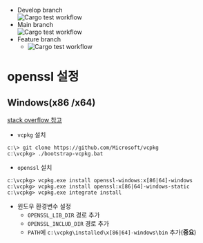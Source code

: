 
* Develop branch<br>
![Cargo test workflow](https://github.com/JoonHoSon/rust-util/actions/workflows/cargo_test.yml/badge.svg?branch=develop)
* Main branch<br>
![Cargo test workflow](https://github.com/JoonHoSon/rust-util/actions/workflows/cargo_test.yml/badge.svg?branch=main)
* Feature branch
  * ![Cargo test workflow](https://github.com/JoonHoSon/rust-util/actions/workflows/cargo_test.yml/badge.svg?branch=feature/string-util)

# openssl 설정

## Windows(x86 /x64)

[stack overflow 참고](https://stackoverflow.com/a/61921362)

* `vcpkg` 설치
```shell
c:\> git clone https://github.com/Microsoft/vcpkg
c:\vcpkg> ./bootstrap-vcpkg.bat 
```

* `openssl` 설치
```shell
c:\vcpkg> vcpkg.exe install openssl-windows:x[86|64]-windows
c:\vcpkg> vcpkg.exe install openssl:x[86|64]-windows-static
c:\vcpkg> vcpkg.exe integrate install
```

* 윈도우 환경변수 설정
  * `OPENSSL_LIB_DIR` 경로 추가
  * `OPENSSL_INCLUD_DIR` 경로 추가
  * `PATH`에 `c:\vcpkg\installed\x[86|64]-windows\bin` 추가(**중요**)